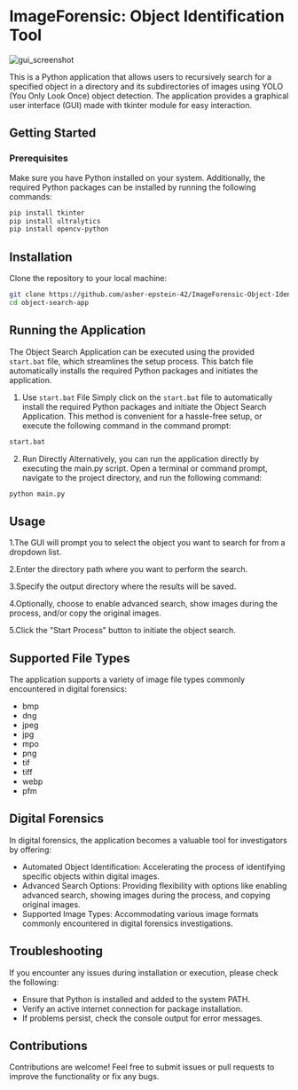 # ImageForensic: Object Identification Tool
![gui_screenshot](https://github.com/asher-epstein-42/ImageForensic-Object-Identification-Tool/assets/110289469/7c39cd25-facf-4317-bc75-1519643abe0d)


This is a Python application that allows users to recursively search for a specified object in a directory and its subdirectories of images using YOLO (You Only Look Once) object detection. The application provides a graphical user interface (GUI) made with tkinter module for easy interaction.

## Getting Started

### Prerequisites

Make sure you have Python installed on your system. Additionally, the required Python packages can be installed by running the following commands:

```bash
pip install tkinter
pip install ultralytics
pip install opencv-python
```
## Installation
Clone the repository to your local machine:
```bash
git clone https://github.com/asher-epstein-42/ImageForensic-Object-Identification-Tool.git
cd object-search-app
```

## Running the Application

The Object Search Application can be executed using the provided `start.bat` file, which streamlines the setup process. This batch file automatically installs the required Python packages and initiates the application.

1. Use `start.bat` File
Simply click on the `start.bat` file to automatically install the required Python packages and initiate the Object Search Application. This method is convenient for a hassle-free setup,
or execute the following command in the command prompt:

```bash
start.bat
```
2. Run Directly
Alternatively, you can run the application directly by executing the main.py script. Open a terminal or command prompt, navigate to the project directory, and run the following command:
```bash
python main.py
```
## Usage
1.The GUI will prompt you to select the object you want to search for from a dropdown list.

2.Enter the directory path where you want to perform the search.

3.Specify the output directory where the results will be saved.

4.Optionally, choose to enable advanced search, show images during the process, and/or copy the original images.

5.Click the "Start Process" button to initiate the object search.

## Supported File Types
The application supports a variety of image file types commonly encountered in digital forensics:

- bmp
- dng
- jpeg
- jpg
- mpo
- png
- tif
- tiff
- webp
- pfm

## Digital Forensics
In digital forensics, the application becomes a valuable tool for investigators by offering:

- Automated Object Identification: Accelerating the process of identifying specific objects within digital images.
- Advanced Search Options: Providing flexibility with options like enabling advanced search, showing images during the process, and copying original images.
- Supported Image Types: Accommodating various image formats commonly encountered in digital forensics investigations.

## Troubleshooting
If you encounter any issues during installation or execution, please check the following:

- Ensure that Python is installed and added to the system PATH.
- Verify an active internet connection for package installation.
- If problems persist, check the console output for error messages.

## Contributions
Contributions are welcome! Feel free to submit issues or pull requests to improve the functionality or fix any bugs.
